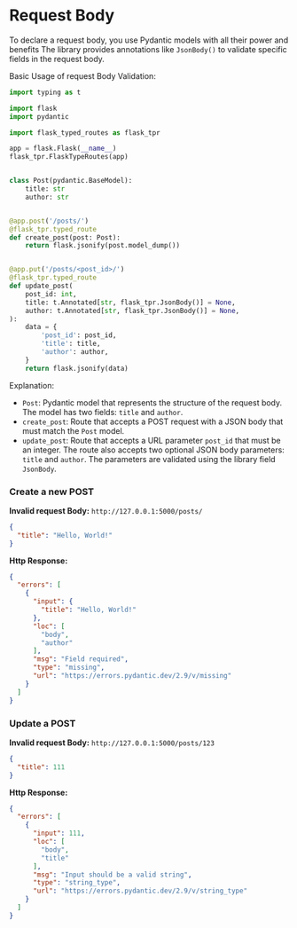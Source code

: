# Request Body

To declare a request body, you use Pydantic models with all their power and benefits
The library provides annotations like `JsonBody()` to validate specific fields in the request body.


Basic Usage of request Body Validation:

```python
import typing as t

import flask
import pydantic

import flask_typed_routes as flask_tpr

app = flask.Flask(__name__)
flask_tpr.FlaskTypeRoutes(app)


class Post(pydantic.BaseModel):
    title: str
    author: str


@app.post('/posts/')
@flask_tpr.typed_route
def create_post(post: Post):
    return flask.jsonify(post.model_dump())


@app.put('/posts/<post_id>/')
@flask_tpr.typed_route
def update_post(
    post_id: int,
    title: t.Annotated[str, flask_tpr.JsonBody()] = None,
    author: t.Annotated[str, flask_tpr.JsonBody()] = None,
):
    data = {
        'post_id': post_id,
        'title': title,
        'author': author,
    }
    return flask.jsonify(data)
```

Explanation:

- `Post`: Pydantic model that represents the structure of the request body. The model has two fields: `title` and
  `author`.
- `create_post`: Route that accepts a POST request with a JSON body that must match the `Post` model.
- `update_post`: Route that accepts a URL parameter `post_id` that must be an integer. The route also accepts two
  optional JSON body parameters: `title` and `author`. The parameters are validated using the library field `JsonBody`.

### Create a new POST

**Invalid request Body:**
`http://127.0.0.1:5000/posts/`

```json
{
  "title": "Hello, World!"
}
```

**Http Response:**

```json
{
  "errors": [
    {
      "input": {
        "title": "Hello, World!"
      },
      "loc": [
        "body",
        "author"
      ],
      "msg": "Field required",
      "type": "missing",
      "url": "https://errors.pydantic.dev/2.9/v/missing"
    }
  ]
}
```

### Update a POST

**Invalid request Body:**
`http://127.0.0.1:5000/posts/123`

```json
{
  "title": 111
}
```

**Http Response:**

```json
{
  "errors": [
    {
      "input": 111,
      "loc": [
        "body",
        "title"
      ],
      "msg": "Input should be a valid string",
      "type": "string_type",
      "url": "https://errors.pydantic.dev/2.9/v/string_type"
    }
  ]
}
```

